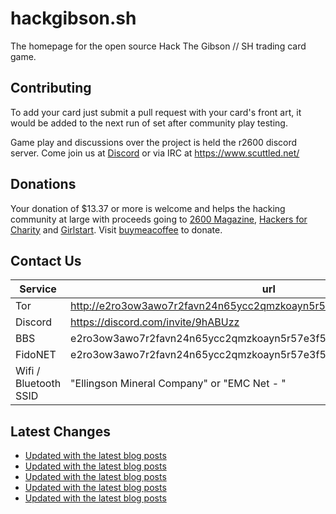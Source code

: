 # hackgibson.sh
The homepage for the open source Hack The Gibson // SH trading card game.


## Contributing

To add your card just submit a pull request with your card's front art, it would be added to the next run of set after community play testing.

Game play and discussions over the project is held the r2600 discord server. Come join us at [Discord](https://discord.com/invite/9hABUzz) or via IRC at https://www.scuttled.net/


## Donations

Your donation of $13.37 or more is welcome and helps the hacking community at large with proceeds going to [2600 Magazine](https://2600.com/), [Hackers for Charity](https://hackersforcharity.org) and [Girlstart](https://girlstart.org).  Visit [buymeacoffee](https://www.buymeacoffee.com/hackgibson.sh) to donate.


## Contact Us

Service | url
-|-
Tor | http://e2ro3ow3awo7r2favn24n65ycc2qmzkoayn5r57e3f56nvjwdcgg32ad.onion
Discord | https://discord.com/invite/9hABUzz
BBS | e2ro3ow3awo7r2favn24n65ycc2qmzkoayn5r57e3f56nvjwdcgg32ad.onion:23
FidoNET | e2ro3ow3awo7r2favn24n65ycc2qmzkoayn5r57e3f56nvjwdcgg32ad.onion:24554
Wifi / Bluetooth SSID | "Ellingson Mineral Company" or "EMC Net - <fidonet address>"

## Latest Changes
<!-- BLOG-POST-LIST:START -->
- [Updated with the latest blog posts](https://github.com/DFW2600/hackgibson.sh/commit/df8d9dd7e41c365f264659d4bec4da215d522181)
- [Updated with the latest blog posts](https://github.com/DFW2600/hackgibson.sh/commit/a49c630a227b5686f0b58e4ecbde830f2535963f)
- [Updated with the latest blog posts](https://github.com/DFW2600/hackgibson.sh/commit/2d9fa41a09b76a6ba9d4a4a2427256cecb8dbb3a)
- [Updated with the latest blog posts](https://github.com/DFW2600/hackgibson.sh/commit/ed3abdb16db2bf289da8e99b1db460a5224d6e50)
- [Updated with the latest blog posts](https://github.com/DFW2600/hackgibson.sh/commit/650959fa0e8be18d8b7576ebe100d4302eda1e38)
<!-- BLOG-POST-LIST:END -->
